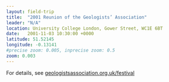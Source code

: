 ```yaml
---
layout: field-trip
title:  "2001 Reunion of the Geologists’ Association"
leader: "N/A"
location: University College London, Gower Street, WC1E 6BT
date:   2001-11-03 10:30:00 +0000
latitude: 51.52145
longitude: -0.13141
#precise zoom: 0.005, inprecise zoom: 0.5
zoom: 0.003
---
```

For details, see <a href="https://geologistsassociation.org.uk/festival/">geologistsassociation.org.uk/festival</a>
